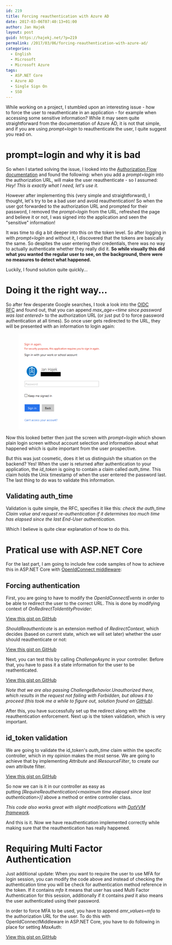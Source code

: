 ```yaml
---
id: 219
title: Forcing reauthentication with Azure AD
date: 2017-03-06T07:40:13+01:00
author: Jan Hajek
layout: post
guid: https://hajekj.net/?p=219
permalink: /2017/03/06/forcing-reauthentication-with-azure-ad/
categories:
  - English
  - Microsoft
  - Microsoft Azure
tags:
  - ASP.NET Core
  - Azure AD
  - Single Sign On
  - SSO
---
```

<!-- wp:paragraph {"coblocks":[]} -->
<p>While working on a project, I stumbled upon an interesting issue - how to&nbsp;force the user to reauthenticate in an application - for example when accessing some sensitive information? While it may seem quite straightforward from the documentation of Azure AD, it is not that simple, and if you are using&nbsp;<em>prompt=login</em> to reauthenticate the user, I quite suggest you read on.</p>
<!-- /wp:paragraph -->

<!-- wp:more {"coblocks":[]} -->
<!--more-->
<!-- /wp:more -->

<!-- wp:heading {"level":1,"coblocks":[]} -->
<h1>prompt=login and why it is bad</h1>
<!-- /wp:heading -->

<!-- wp:paragraph {"coblocks":[]} -->
<p>So when I started solving the issue, I looked into the <a href="https://docs.microsoft.com/en-us/azure/active-directory/develop/active-directory-protocols-oauth-code">Authorization Flow documentation</a>&nbsp;and found the following: when you add a&nbsp;<em>prompt=login</em> into the authorization URL, will make the user reauthenticate - so I assumed: <em>Hey! This is exactly what I need, let's use it.</em></p>
<!-- /wp:paragraph -->

<!-- wp:paragraph {"coblocks":[]} -->
<p>However after implementing this (very simple and straightforward), I thought, let's try to be a bad user and avoid reauthentication! So when the user got forwarded to the authorization URL and prompted for their password, I removed the&nbsp;<em>prompt=login</em> from the URL, refreshed the page and believe it or not, I was signed into the application and seen the "sensitive" information!</p>
<!-- /wp:paragraph -->

<!-- wp:paragraph {"coblocks":[]} -->
<p>It was time to dig a bit deeper into this on the token level. So after logging in with&nbsp;<em>prompt=login</em> and without it, I discovered that the tokens are basically the same. So despites the user entering their credentials, there was no way to actually authenticate whether they really did it.&nbsp;<strong>So while visually this did what you wanted the regular user to see, on the background, there were no measures to detect what happened.</strong></p>
<!-- /wp:paragraph -->

<!-- wp:paragraph {"coblocks":[]} -->
<p>Luckily, I found solution quite quickly...</p>
<!-- /wp:paragraph -->

<!-- wp:heading {"level":1,"coblocks":[]} -->
<h1>Doing it the right way...</h1>
<!-- /wp:heading -->

<!-- wp:paragraph {"coblocks":[]} -->
<p>So after few desperate Google searches, I took a look into the <a href="http://openid.net/specs/openid-connect-core-1_0.html">OIDC RFC</a>&nbsp;and found out, that you can append&nbsp;<em>max_age=&lt;time since password was last entered&gt;</em> to the authorization URL (or just put 0 to force password authentication at all times). So once user gets redirected to the URL, they will be presented with an information to login again:</p>
<!-- /wp:paragraph -->

<!-- wp:image {"id":221,"align":"center","linkDestination":"custom","coblocks":[]} -->
<div class="wp-block-image"><figure class="aligncenter"><a href="/uploads/2017/02/max_age.png"><img src="/uploads/2017/02/max_age-285x300.png" alt="" class="wp-image-221"/></a></figure></div>
<!-- /wp:image -->

<!-- wp:paragraph {"coblocks":[]} -->
<p>Now this looked better then just the screen with&nbsp;<em>prompt=login</em> which shown plain login screen without account selection and information about what happened which is quite important from the user prospective.</p>
<!-- /wp:paragraph -->

<!-- wp:paragraph {"coblocks":[]} -->
<p>But this was just cosmetic, does it let us distinguish the situation on the backend?&nbsp;Yes! When the user is returned after authentication to your application, the&nbsp;<em>id_token</em> is going to contain a claim called&nbsp;<em>auth_time</em>. This claim holds the Unix timestamp of when the user entered the password last. The last thing to do was to validate this information.</p>
<!-- /wp:paragraph -->

<!-- wp:heading {"coblocks":[]} -->
<h2>Validating auth_time</h2>
<!-- /wp:heading -->

<!-- wp:paragraph {"coblocks":[]} -->
<p>Validation is quite simple, the RFC, specifies it like this:&nbsp;<em>check the auth_time Claim value and request re-authentication if it determines too much time has elapsed since the last End-User authentication.</em></p>
<!-- /wp:paragraph -->

<!-- wp:paragraph {"coblocks":[]} -->
<p>Which I believe is quite clear explanation of how to do this.</p>
<!-- /wp:paragraph -->

<!-- wp:heading {"level":1,"coblocks":[]} -->
<h1>Pratical use with ASP.NET Core</h1>
<!-- /wp:heading -->

<!-- wp:paragraph {"coblocks":[]} -->
<p>For the last part, I am going to include few code samples of how to achieve this in ASP.NET Core with&nbsp;<a href="https://www.nuget.org/packages/Microsoft.AspNetCore.Authentication.OpenIdConnect/">OpenIdConnect middleware</a>:</p>
<!-- /wp:paragraph -->

<!-- wp:heading {"coblocks":[]} -->
<h2>Forcing authentication</h2>
<!-- /wp:heading -->

<!-- wp:paragraph {"coblocks":[]} -->
<p>First, you are going to have to modify the&nbsp;<em>OpenIdConnectEvents</em> in order to be able to redirect the user to the correct URL. This is done by modifying context of&nbsp;<em>OnRedirectToIdentityProvider</em>:</p>
<!-- /wp:paragraph -->

<!-- wp:coblocks/gist {"url":"https://gist.github.com/hajekj/17ab3a7a18b1ad545ff000252dc35451","file":"219-1.cs","coblocks":[]} -->
<div class="wp-block-coblocks-gist"><script src="https://gist.github.com/hajekj/17ab3a7a18b1ad545ff000252dc35451.js?file=219-1.cs"></script><noscript><a href="https://gist.github.com/hajekj/17ab3a7a18b1ad545ff000252dc35451#file-219-1-cs">View this gist on GitHub</a></noscript></div>
<!-- /wp:coblocks/gist -->

<!-- wp:paragraph {"coblocks":[]} -->
<p><em>ShouldReauthenticate</em> is an extension method of <em>RedirectContext</em>, which decides (based on current state, which we will set later) whether the user should reauthenticate or not:</p>
<!-- /wp:paragraph -->

<!-- wp:coblocks/gist {"url":"https://gist.github.com/hajekj/17ab3a7a18b1ad545ff000252dc35451","file":"219-2.cs","coblocks":[]} -->
<div class="wp-block-coblocks-gist"><script src="https://gist.github.com/hajekj/17ab3a7a18b1ad545ff000252dc35451.js?file=219-2.cs"></script><noscript><a href="https://gist.github.com/hajekj/17ab3a7a18b1ad545ff000252dc35451#file-219-2-cs">View this gist on GitHub</a></noscript></div>
<!-- /wp:coblocks/gist -->

<!-- wp:paragraph {"coblocks":[]} -->
<p>Next, you can test this by calling&nbsp;<em>ChallengeAsync</em> in your controller. Before that, you have to pass it a state information for the user to be reathenticated.</p>
<!-- /wp:paragraph -->

<!-- wp:coblocks/gist {"url":"https://gist.github.com/hajekj/17ab3a7a18b1ad545ff000252dc35451","file":"219-3.cs","coblocks":[]} -->
<div class="wp-block-coblocks-gist"><script src="https://gist.github.com/hajekj/17ab3a7a18b1ad545ff000252dc35451.js?file=219-3.cs"></script><noscript><a href="https://gist.github.com/hajekj/17ab3a7a18b1ad545ff000252dc35451#file-219-3-cs">View this gist on GitHub</a></noscript></div>
<!-- /wp:coblocks/gist -->

<!-- wp:paragraph {"coblocks":[]} -->
<p><em>Note that we are also passing ChallengeBehavior.Unauthorized</em><em> there, which results in the request not failing with Forbidden, but allows it to proceed (this took me a while to figure out, solution found on <a href="https://github.com/aspnet/Security/issues/912">GitHub</a>).</em></p>
<!-- /wp:paragraph -->

<!-- wp:paragraph {"coblocks":[]} -->
<p>After this, you have successfully set up the redirect along with the reauthentication enforcement. Next up is the token validation, which is very important.</p>
<!-- /wp:paragraph -->

<!-- wp:heading {"coblocks":[]} -->
<h2>id_token validation</h2>
<!-- /wp:heading -->

<!-- wp:paragraph {"coblocks":[]} -->
<p>We are going to validate the id_token's <em>auth_time</em> claim&nbsp;within the specific controller, which in my opinion makes the most sense. We are going to achieve that by implementing&nbsp;<em>Attribute</em> and&nbsp;<em>IResourceFilter</em>, to create our own attribute filter.</p>
<!-- /wp:paragraph -->

<!-- wp:coblocks/gist {"url":"https://gist.github.com/hajekj/17ab3a7a18b1ad545ff000252dc35451","file":"219-4.cs","coblocks":[]} -->
<div class="wp-block-coblocks-gist"><script src="https://gist.github.com/hajekj/17ab3a7a18b1ad545ff000252dc35451.js?file=219-4.cs"></script><noscript><a href="https://gist.github.com/hajekj/17ab3a7a18b1ad545ff000252dc35451#file-219-4-cs">View this gist on GitHub</a></noscript></div>
<!-- /wp:coblocks/gist -->

<!-- wp:paragraph {"coblocks":[]} -->
<p>So now we can is it in our controller as easy as putting&nbsp;<em>[RequireReauthentication(&lt;maximum time elapsed since last authentication&gt;)]</em> above a method or entire controller class.</p>
<!-- /wp:paragraph -->

<!-- wp:paragraph {"coblocks":[]} -->
<p><em>This code also works great with slight modifications with <a href="https://www.dotvvm.com/">DotVVM framework</a>.</em></p>
<!-- /wp:paragraph -->

<!-- wp:paragraph {"coblocks":[]} -->
<p>And this is it. Now we have reauthentication implemented&nbsp;correctly while making sure that the reauthentication has really happened.</p>
<!-- /wp:paragraph -->

<!-- wp:heading {"level":1,"coblocks":[]} -->
<h1>Requiring Multi Factor Authentication</h1>
<!-- /wp:heading -->

<!-- wp:paragraph {"coblocks":[]} -->
<p>Just additional update: When you want to require the user to use MFA for login session, you can modify the code above and instead of checking the authentication time you will be check for authentication method reference in the token. If it contains&nbsp;<em>mfa</em> it means that user has used Multi Factor Authentication for this session, additionally if it contains&nbsp;<em>pwd</em> it also means the user authenticated using their password.</p>
<!-- /wp:paragraph -->

<!-- wp:paragraph {"coblocks":[]} -->
<p>In order to force MFA to be used, you have to append&nbsp;<em>amr_values=mfa</em> to the authorization URL for the user. To do this with OpenIdConnectMiddleware in ASP.NET Core, you have to do following in place for setting <em>MaxAuth</em>:</p>
<!-- /wp:paragraph -->

<!-- wp:coblocks/gist {"url":"https://gist.github.com/hajekj/17ab3a7a18b1ad545ff000252dc35451","file":"219-5.cs","coblocks":[]} -->
<div class="wp-block-coblocks-gist"><script src="https://gist.github.com/hajekj/17ab3a7a18b1ad545ff000252dc35451.js?file=219-5.cs"></script><noscript><a href="https://gist.github.com/hajekj/17ab3a7a18b1ad545ff000252dc35451#file-219-5-cs">View this gist on GitHub</a></noscript></div>
<!-- /wp:coblocks/gist -->